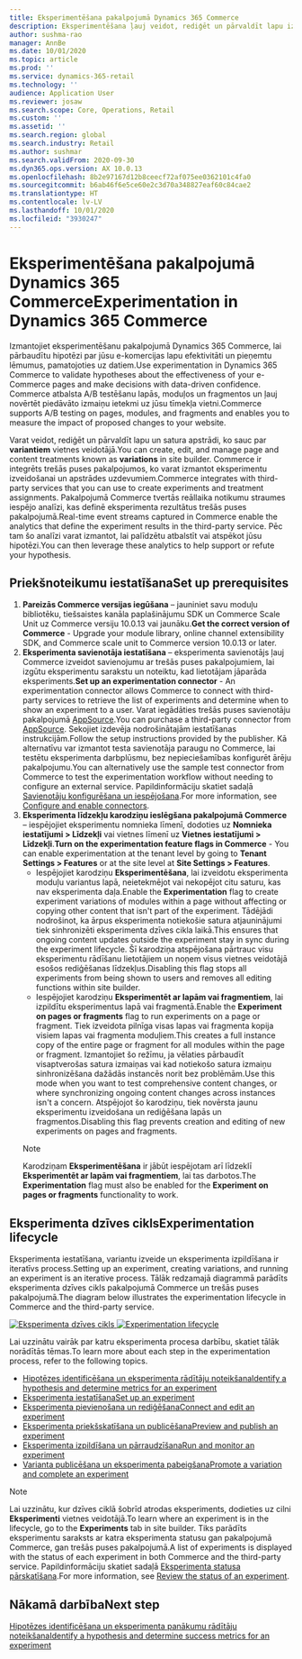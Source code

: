 ```yaml
---
title: Eksperimentēšana pakalpojumā Dynamics 365 Commerce
description: Eksperimentēšana ļauj veidot, rediģēt un pārvaldīt lapu izkārtojumu un satura apstrādi vietnes veidotājā. E-komercijas lapām un lapas entītijām ir iespējots nepārtraukts eksperimentēšanas atbalsts.
author: sushma-rao
manager: AnnBe
ms.date: 10/01/2020
ms.topic: article
ms.prod: ''
ms.service: dynamics-365-retail
ms.technology: ''
audience: Application User
ms.reviewer: josaw
ms.search.scope: Core, Operations, Retail
ms.custom: ''
ms.assetid: ''
ms.search.region: global
ms.search.industry: Retail
ms.author: sushmar
ms.search.validFrom: 2020-09-30
ms.dyn365.ops.version: AX 10.0.13
ms.openlocfilehash: 8b2e97167d12b8ceecf72af075ee0362101c4fa0
ms.sourcegitcommit: b6ab46f6e5ce60e2c3d70a348827eaf60c84cae2
ms.translationtype: HT
ms.contentlocale: lv-LV
ms.lasthandoff: 10/01/2020
ms.locfileid: "3930247"
---
```

# <a name="experimentation-in-dynamics-365-commerce"></a><span data-ttu-id="e1c57-104">Eksperimentēšana pakalpojumā Dynamics 365 Commerce</span><span class="sxs-lookup"><span data-stu-id="e1c57-104">Experimentation in Dynamics 365 Commerce</span></span>
<span data-ttu-id="e1c57-105">Izmantojiet eksperimentēšanu pakalpojumā Dynamics 365 Commerce, lai pārbaudītu hipotēzi par jūsu e-komercijas lapu efektivitāti un pieņemtu lēmumus, pamatojoties uz datiem.</span><span class="sxs-lookup"><span data-stu-id="e1c57-105">Use experimentation in Dynamics 365 Commerce to validate hypotheses about the effectiveness of your e-Commerce pages and make decisions with data-driven confidence.</span></span> <span data-ttu-id="e1c57-106">Commerce atbalsta A/B testēšanu lapās, moduļos un fragmentos un ļauj novērtēt piedāvāto izmaiņu ietekmi uz jūsu tīmekļa vietni.</span><span class="sxs-lookup"><span data-stu-id="e1c57-106">Commerce supports A/B testing on pages, modules, and fragments and enables you to measure the impact of proposed changes to your website.</span></span>

<span data-ttu-id="e1c57-107">Varat veidot, rediģēt un pārvaldīt lapu un satura apstrādi, ko sauc par **variantiem** vietnes veidotājā.</span><span class="sxs-lookup"><span data-stu-id="e1c57-107">You can create, edit, and manage page and content treatments known as **variations** in site builder.</span></span> <span data-ttu-id="e1c57-108">Commerce ir integrēts trešās puses pakalpojumos, ko varat izmantot eksperimentu izveidošanai un apstrādes uzdevumiem.</span><span class="sxs-lookup"><span data-stu-id="e1c57-108">Commerce integrates with third-party services that you can use to create experiments and treatment assignments.</span></span> <span data-ttu-id="e1c57-109">Pakalpojumā Commerce tvertās reāllaika notikumu straumes iespējo analīzi, kas definē eksperimenta rezultātus trešās puses pakalpojumā.</span><span class="sxs-lookup"><span data-stu-id="e1c57-109">Real-time event streams captured in Commerce enable the analytics that define the experiment results in the third-party service.</span></span> <span data-ttu-id="e1c57-110">Pēc tam šo analīzi varat izmantot, lai palīdzētu atbalstīt vai atspēkot jūsu hipotēzi.</span><span class="sxs-lookup"><span data-stu-id="e1c57-110">You can then leverage these analytics to help support or refute your hypothesis.</span></span>

## <a name="set-up-prerequisites"></a><span data-ttu-id="e1c57-111">Priekšnoteikumu iestatīšana</span><span class="sxs-lookup"><span data-stu-id="e1c57-111">Set up prerequisites</span></span>
1. <span data-ttu-id="e1c57-112">**Pareizās Commerce versijas iegūšana** – jauniniet savu moduļu bibliotēku, tiešsaistes kanāla paplašinājumu SDK un Commerce Scale Unit uz Commerce versiju 10.0.13 vai jaunāku.</span><span class="sxs-lookup"><span data-stu-id="e1c57-112">**Get the correct version of Commerce** - Upgrade your module library, online channel extensibility SDK, and Commerce scale unit to Commerce version 10.0.13 or later.</span></span>
1. <span data-ttu-id="e1c57-113">**Eksperimenta savienotāja iestatīšana** – eksperimenta savienotājs ļauj Commerce izveidot savienojumu ar trešās puses pakalpojumiem, lai izgūtu eksperimentu sarakstu un noteiktu, kad lietotājam jāparāda eksperiments.</span><span class="sxs-lookup"><span data-stu-id="e1c57-113">**Set up an experimentation connector** - An experimentation connector allows Commerce to connect with third-party services to retrieve the list of experiments and determine when to show an experiment to a user.</span></span> <span data-ttu-id="e1c57-114">Varat iegādāties trešās puses savienotāju pakalpojumā [AppSource](https://appsource.microsoft.com).</span><span class="sxs-lookup"><span data-stu-id="e1c57-114">You can purchase a third-party connector from [AppSource](https://appsource.microsoft.com).</span></span> <span data-ttu-id="e1c57-115">Sekojiet izdevēja nodrošinātajām iestatīšanas instrukcijām.</span><span class="sxs-lookup"><span data-stu-id="e1c57-115">Follow the setup instructions provided by the publisher.</span></span> <span data-ttu-id="e1c57-116">Kā alternatīvu var izmantot testa savienotāja paraugu no Commerce, lai testētu eksperimenta darbplūsmu, bez nepieciešamības konfigurēt ārēju pakalpojumu.</span><span class="sxs-lookup"><span data-stu-id="e1c57-116">You can alternatively use the sample test connector from Commerce to test the experimentation workflow without needing to configure an external service.</span></span> <span data-ttu-id="e1c57-117">Papildinformāciju skatiet sadaļā [Savienotāju konfigurēšana un iespējošana](e-commerce-extensibility/connectors.md).</span><span class="sxs-lookup"><span data-stu-id="e1c57-117">For more information, see [Configure and enable connectors](e-commerce-extensibility/connectors.md).</span></span> 
1. <span data-ttu-id="e1c57-118">**Eksperimenta līdzekļu karodziņu ieslēgšana pakalpojumā Commerce** – iespējojiet eksperimentu nomnieka līmenī, dodoties uz **Nomnieka iestatījumi > Līdzekļi** vai vietnes līmenī uz **Vietnes iestatījumi > Līdzekļi**.</span><span class="sxs-lookup"><span data-stu-id="e1c57-118">**Turn on the experimentation feature flags in Commerce** - You can enable experimentation at the tenant level by going to **Tenant Settings > Features** or at the site level at **Site Settings > Features**.</span></span>
    - <span data-ttu-id="e1c57-119">Iespējojiet karodziņu **Eksperimentēšana**, lai izveidotu eksperimenta moduļu variantus lapā, neietekmējot vai nekopējot citu saturu, kas nav eksperimenta daļa.</span><span class="sxs-lookup"><span data-stu-id="e1c57-119">Enable the **Experimentation** flag to create experiment variations of modules within a page without affecting or copying other content that isn't part of the experiment.</span></span> <span data-ttu-id="e1c57-120">Tādējādi nodrošinot, ka ārpus eksperimenta notiekošie satura atjauninājumi tiek sinhronizēti eksperimenta dzīves cikla laikā.</span><span class="sxs-lookup"><span data-stu-id="e1c57-120">This ensures that ongoing content updates outside the experiment stay in sync during the experiment lifecycle.</span></span> <span data-ttu-id="e1c57-121">Šī karodziņa atspējošana pārtrauc visu eksperimentu rādīšanu lietotājiem un noņem visus vietnes veidotājā esošos rediģēšanas līdzekļus.</span><span class="sxs-lookup"><span data-stu-id="e1c57-121">Disabling this flag stops all experiments from being shown to users and removes all editing functions within site builder.</span></span>
    - <span data-ttu-id="e1c57-122">Iespējojiet karodziņu **Eksperimentēt ar lapām vai fragmentiem**, lai izpildītu eksperimentus lapā vai fragmentā.</span><span class="sxs-lookup"><span data-stu-id="e1c57-122">Enable the **Experiment on pages or fragments** flag to run experiments on a page or fragment.</span></span> <span data-ttu-id="e1c57-123">Tiek izveidota pilnīga visas lapas vai fragmenta kopija visiem lapas vai fragmenta moduļiem.</span><span class="sxs-lookup"><span data-stu-id="e1c57-123">This creates a full instance copy of the entire page or fragment for all modules within the page or fragment.</span></span> <span data-ttu-id="e1c57-124">Izmantojiet šo režīmu, ja vēlaties pārbaudīt visaptverošas satura izmaiņas vai kad notiekošo satura izmaiņu sinhronizēšana dažādās instancēs norit bez problēmām.</span><span class="sxs-lookup"><span data-stu-id="e1c57-124">Use this mode when you want to test comprehensive content changes, or where synchronizing ongoing content changes across instances isn't a concern.</span></span> <span data-ttu-id="e1c57-125">Atspējojot šo karodziņu, tiek novērsta jaunu eksperimentu izveidošana un rediģēšana lapās un fragmentos.</span><span class="sxs-lookup"><span data-stu-id="e1c57-125">Disabling this flag prevents creation and editing of new experiments on pages and fragments.</span></span>
    > [!NOTE]
    > <span data-ttu-id="e1c57-126">Karodziņam **Eksperimentēšana** ir jābūt iespējotam arī līdzeklī **Eksperimentēt ar lapām vai fragmentiem**, lai tas darbotos.</span><span class="sxs-lookup"><span data-stu-id="e1c57-126">The **Experimentation** flag must also be enabled for the **Experiment on pages or fragments** functionality to work.</span></span>
    
## <a name="experimentation-lifecycle"></a><span data-ttu-id="e1c57-127">Eksperimenta dzīves cikls</span><span class="sxs-lookup"><span data-stu-id="e1c57-127">Experimentation lifecycle</span></span>
<span data-ttu-id="e1c57-128">Eksperimenta iestatīšana, variantu izveide un eksperimenta izpildīšana ir iteratīvs process.</span><span class="sxs-lookup"><span data-stu-id="e1c57-128">Setting up an experiment, creating variations, and running an experiment is an iterative process.</span></span> <span data-ttu-id="e1c57-129">Tālāk redzamajā diagrammā parādīts eksperimenta dzīves cikls pakalpojumā Commerce un trešās puses pakalpojumā.</span><span class="sxs-lookup"><span data-stu-id="e1c57-129">The diagram below illustrates the experimentation lifecycle in Commerce and the third-party service.</span></span> 

<span data-ttu-id="e1c57-130">[ ![Eksperimenta dzīves cikls](./media/experimentation_lifecycle.svg) ](./media/experimentation_lifecycle.svg#lightbox)</span><span class="sxs-lookup"><span data-stu-id="e1c57-130">[ ![Experimentation lifecycle](./media/experimentation_lifecycle.svg) ](./media/experimentation_lifecycle.svg#lightbox)</span></span>

<span data-ttu-id="e1c57-131">Lai uzzinātu vairāk par katru eksperimenta procesa darbību, skatiet tālāk norādītās tēmas.</span><span class="sxs-lookup"><span data-stu-id="e1c57-131">To learn more about each step in the experimentation process, refer to the following topics.</span></span>
- [<span data-ttu-id="e1c57-132">Hipotēzes identificēšana un eksperimenta rādītāju noteikšana</span><span class="sxs-lookup"><span data-stu-id="e1c57-132">Identify a hypothesis and determine metrics for an experiment</span></span>](experimentation-identify.md)
- [<span data-ttu-id="e1c57-133">Eksperimenta iestatīšana</span><span class="sxs-lookup"><span data-stu-id="e1c57-133">Set up an experiment</span></span>](experimentation-setup.md)
- [<span data-ttu-id="e1c57-134">Eksperimenta pievienošana un rediģēšana</span><span class="sxs-lookup"><span data-stu-id="e1c57-134">Connect and edit an experiment</span></span>](experimentation-connect-edit.md)
- [<span data-ttu-id="e1c57-135">Eksperimenta priekšskatīšana un publicēšana</span><span class="sxs-lookup"><span data-stu-id="e1c57-135">Preview and publish an experiment</span></span>](experimentation-preview-publish.md)
- [<span data-ttu-id="e1c57-136">Eksperimenta izpildīšana un pārraudzīšana</span><span class="sxs-lookup"><span data-stu-id="e1c57-136">Run and monitor an experiment</span></span>](experimentation-run-monitor.md)
- [<span data-ttu-id="e1c57-137">Varianta publicēšana un eksperimenta pabeigšana</span><span class="sxs-lookup"><span data-stu-id="e1c57-137">Promote a variation and complete an experiment</span></span>](experimentation-review-complete.md)

> [!NOTE]
> <span data-ttu-id="e1c57-138">Lai uzzinātu, kur dzīves ciklā šobrīd atrodas eksperiments, dodieties uz cilni **Eksperimenti** vietnes veidotājā.</span><span class="sxs-lookup"><span data-stu-id="e1c57-138">To learn where an experiment is in the lifecycle, go to the **Experiments** tab in site builder.</span></span> <span data-ttu-id="e1c57-139">Tiks parādīts eksperimentu saraksts ar katra eksperimenta statusu gan pakalpojumā Commerce, gan trešās puses pakalpojumā.</span><span class="sxs-lookup"><span data-stu-id="e1c57-139">A list of experiments is displayed with the status of each experiment in both Commerce and the third-party service.</span></span> <span data-ttu-id="e1c57-140">Papildinformāciju skatiet sadaļā [Eksperimenta statusa pārskatīšana](experimentation-status.md).</span><span class="sxs-lookup"><span data-stu-id="e1c57-140">For more information, see [Review the status of an experiment](experimentation-status.md).</span></span>

## <a name="next-step"></a><span data-ttu-id="e1c57-141">Nākamā darbība</span><span class="sxs-lookup"><span data-stu-id="e1c57-141">Next step</span></span>
[<span data-ttu-id="e1c57-142">Hipotēzes identificēšana un eksperimenta panākumu rādītāju noteikšana</span><span class="sxs-lookup"><span data-stu-id="e1c57-142">Identify a hypothesis and determine success metrics for an experiment</span></span>](experimentation-identify.md) 
